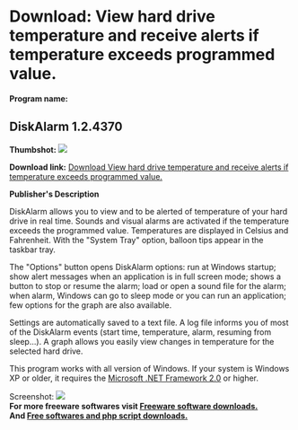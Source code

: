 # Download: View hard drive temperature and receive alerts if temperature exceeds programmed value.

**Program name:**

## DiskAlarm 1.2.4370

  
**Thumbshot:** ![](http://www.freewarefiles.com/screenshot/pzdiskalarm1_md.jpg)   
  
**Download link:** [Download View hard drive temperature and receive alerts if temperature exceeds programmed value.](http://freesoftwares.boysofts.com/DiskAlarm_program_62132.html)  
  


**Publisher's Description**  
  


DiskAlarm allows you to view and to be alerted of temperature of your hard drive in real time. Sounds and visual alarms are activated if the temperature exceeds the programmed value. Temperatures are displayed in Celsius and Fahrenheit. With the "System Tray" option, balloon tips appear in the taskbar tray. 

The "Options" button opens DiskAlarm options: run at Windows startup; show alert messages when an application is in full screen mode; shows a button to stop or resume the alarm; load or open a sound file for the alarm; when alarm, Windows can go to sleep mode or you can run an application; few options for the graph are also available.

Settings are automatically saved to a text file. A log file informs you of most of the DiskAlarm events (start time, temperature, alarm, resuming from sleep...). A graph allows you easily view changes in temperature for the selected hard drive.

This program works with all version of Windows. If your system is Windows XP or older, it requires the [Microsoft .NET Framework 2.0](http://www.freewarefiles.com/Microsoft-NET-Framework-20-x86-Final_program_16026.html) or higher.

  
  
Screenshot: ![](http://www.freewarefiles.com/screenshot/pzdiskalarm1.jpg)   
**For more freeware softwares visit [Freeware software downloads.](http://freesoftwares.boysofts.com/)**   
**And [Free softwares and php script downloads.](http://www.boysofts.com/)**
